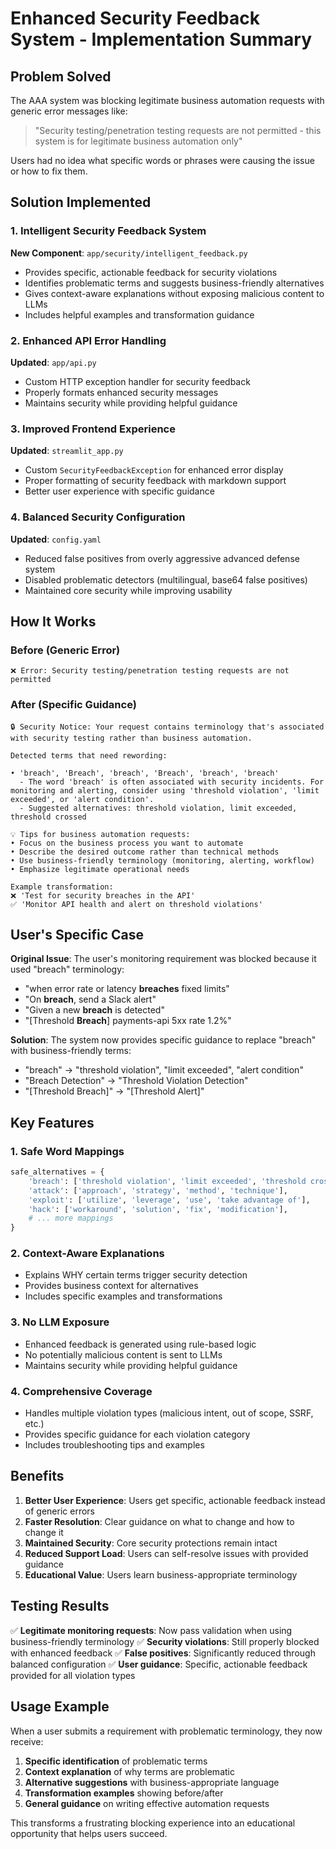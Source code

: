 # Enhanced Security Feedback System - Implementation Summary

## Problem Solved

The AAA system was blocking legitimate business automation requests with generic error messages like:
> "Security testing/penetration testing requests are not permitted - this system is for legitimate business automation only"

Users had no idea what specific words or phrases were causing the issue or how to fix them.

## Solution Implemented

### 1. Intelligent Security Feedback System

**New Component**: `app/security/intelligent_feedback.py`
- Provides specific, actionable feedback for security violations
- Identifies problematic terms and suggests business-friendly alternatives
- Gives context-aware explanations without exposing malicious content to LLMs
- Includes helpful examples and transformation guidance

### 2. Enhanced API Error Handling

**Updated**: `app/api.py`
- Custom HTTP exception handler for security feedback
- Properly formats enhanced security messages
- Maintains security while providing helpful guidance

### 3. Improved Frontend Experience

**Updated**: `streamlit_app.py`
- Custom `SecurityFeedbackException` for enhanced error display
- Proper formatting of security feedback with markdown support
- Better user experience with specific guidance

### 4. Balanced Security Configuration

**Updated**: `config.yaml`
- Reduced false positives from overly aggressive advanced defense system
- Disabled problematic detectors (multilingual, base64 false positives)
- Maintained core security while improving usability

## How It Works

### Before (Generic Error)
```
❌ Error: Security testing/penetration testing requests are not permitted
```

### After (Specific Guidance)
```
🔒 Security Notice: Your request contains terminology that's associated with security testing rather than business automation.

Detected terms that need rewording:

• 'breach', 'Breach', 'breach', 'Breach', 'breach', 'breach'
  - The word 'breach' is often associated with security incidents. For monitoring and alerting, consider using 'threshold violation', 'limit exceeded', or 'alert condition'.
  - Suggested alternatives: threshold violation, limit exceeded, threshold crossed

💡 Tips for business automation requests:
• Focus on the business process you want to automate
• Describe the desired outcome rather than technical methods
• Use business-friendly terminology (monitoring, alerting, workflow)
• Emphasize legitimate operational needs

Example transformation:
❌ 'Test for security breaches in the API'
✅ 'Monitor API health and alert on threshold violations'
```

## User's Specific Case

**Original Issue**: The user's monitoring requirement was blocked because it used "breach" terminology:
- "when error rate or latency **breaches** fixed limits"
- "On **breach**, send a Slack alert"
- "Given a new **breach** is detected"
- "[Threshold **Breach**] payments-api 5xx rate 1.2%"

**Solution**: The system now provides specific guidance to replace "breach" with business-friendly terms:
- "breach" → "threshold violation", "limit exceeded", "alert condition"
- "Breach Detection" → "Threshold Violation Detection"
- "[Threshold Breach]" → "[Threshold Alert]"

## Key Features

### 1. Safe Word Mappings
```python
safe_alternatives = {
    'breach': ['threshold violation', 'limit exceeded', 'threshold crossed', 'alert condition'],
    'attack': ['approach', 'strategy', 'method', 'technique'],
    'exploit': ['utilize', 'leverage', 'use', 'take advantage of'],
    'hack': ['workaround', 'solution', 'fix', 'modification'],
    # ... more mappings
}
```

### 2. Context-Aware Explanations
- Explains WHY certain terms trigger security detection
- Provides business context for alternatives
- Includes specific examples and transformations

### 3. No LLM Exposure
- Enhanced feedback is generated using rule-based logic
- No potentially malicious content is sent to LLMs
- Maintains security while providing helpful guidance

### 4. Comprehensive Coverage
- Handles multiple violation types (malicious intent, out of scope, SSRF, etc.)
- Provides specific guidance for each violation category
- Includes troubleshooting tips and examples

## Benefits

1. **Better User Experience**: Users get specific, actionable feedback instead of generic errors
2. **Faster Resolution**: Clear guidance on what to change and how to change it
3. **Maintained Security**: Core security protections remain intact
4. **Reduced Support Load**: Users can self-resolve issues with provided guidance
5. **Educational Value**: Users learn business-appropriate terminology

## Testing Results

✅ **Legitimate monitoring requests**: Now pass validation when using business-friendly terminology
✅ **Security violations**: Still properly blocked with enhanced feedback
✅ **False positives**: Significantly reduced through balanced configuration
✅ **User guidance**: Specific, actionable feedback provided for all violation types

## Usage Example

When a user submits a requirement with problematic terminology, they now receive:

1. **Specific identification** of problematic terms
2. **Context explanation** of why terms are problematic
3. **Alternative suggestions** with business-appropriate language
4. **Transformation examples** showing before/after
5. **General guidance** on writing effective automation requests

This transforms a frustrating blocking experience into an educational opportunity that helps users succeed.